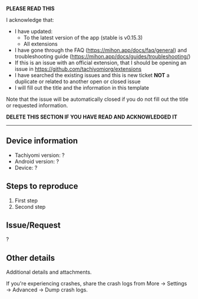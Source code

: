 **PLEASE READ THIS**

I acknowledge that:

- I have updated:
  - To the latest version of the app (stable is v0.15.3)
  - All extensions
- I have gone through the FAQ (https://mihon.app/docs/faq/general) and troubleshooting guide (https://mihon.app/docs/guides/troubleshooting/)
- If this is an issue with an official extension, that I should be opening an issue in https://github.com/tachiyomiorg/extensions
- I have searched the existing issues and this is new ticket **NOT** a duplicate or related to another open or closed issue
- I will fill out the title and the information in this template

Note that the issue will be automatically closed if you do not fill out the title or requested information.

**DELETE THIS SECTION IF YOU HAVE READ AND ACKNOWLEDGED IT**

---

## Device information
* Tachiyomi version: ?
* Android version: ?
* Device: ?

## Steps to reproduce
1. First step
2. Second step

## Issue/Request
?

## Other details
Additional details and attachments.

If you're experiencing crashes, share the crash logs from More → Settings → Advanced → Dump crash logs.
